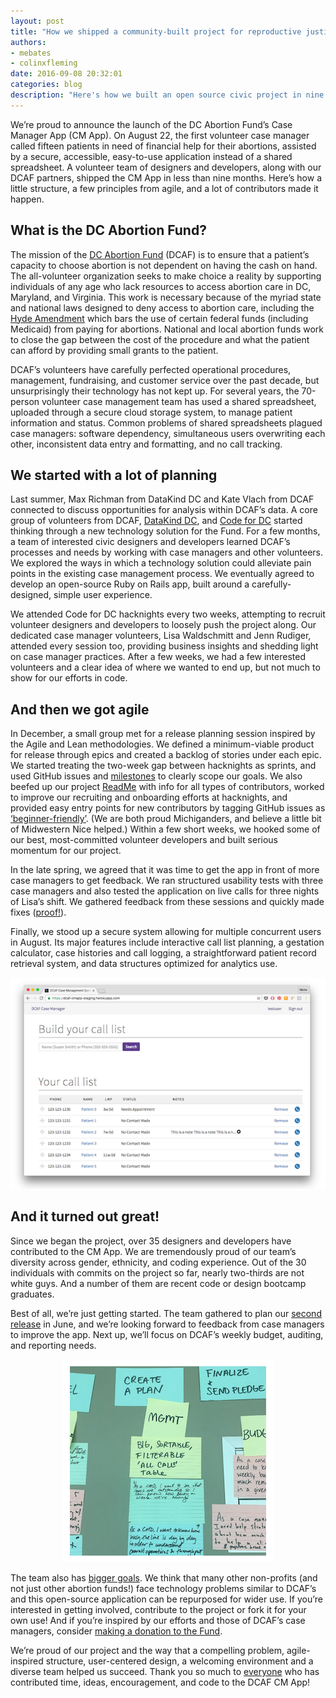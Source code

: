 ```yaml
---
layout: post
title: "How we shipped a community-built project for reproductive justice"
authors:
- mebates
- colinxfleming
date: 2016-09-08 20:32:01
categories: blog
description: "Here's how we built an open source civic project in nine months with the DC Abortion Fund."
---
```


We’re proud to announce the launch of the DC Abortion Fund’s Case Manager App (CM App). On August 22, the first volunteer case manager called fifteen patients in need of financial help for their abortions, assisted by a secure, accessible, easy-to-use application instead of a shared spreadsheet. A volunteer team of designers and developers, along with our DCAF partners, shipped the CM App in less than nine months. Here’s how a little structure, a few principles from agile, and a lot of contributors made it happen.

<!--more-->

## What is the DC Abortion Fund?

The mission of the [DC Abortion Fund](http://www.dcabortionfund.org) (DCAF) is to ensure that a patient’s capacity to choose abortion is not dependent on having the cash on hand. The all-volunteer organization seeks to make choice a reality by supporting individuals of any age who lack resources to access abortion care in DC, Maryland, and Virginia. This work is necessary because of the myriad state and national laws designed to deny access to abortion care, including the [Hyde Amendment](https://en.wikipedia.org/wiki/Hyde_Amendment) which bars the use of certain federal funds (including Medicaid) from paying for abortions. National and local abortion funds work to close the gap between the cost of the procedure and what the patient can afford by providing small grants to the patient.

DCAF’s volunteers have carefully perfected operational procedures, management, fundraising, and customer service over the past decade, but unsurprisingly their technology has not kept up. For several years, the 70-person volunteer case management team has used a shared spreadsheet, uploaded through a secure cloud storage system, to manage patient information and status. Common problems of shared spreadsheets plagued case managers: software dependency, simultaneous users overwriting each other, inconsistent data entry and formatting, and no call tracking.

## We started with a lot of planning

Last summer, Max Richman from DataKind DC and Kate Vlach from DCAF connected to discuss opportunities for analysis within DCAF’s data. A core group of volunteers from DCAF, [DataKind DC](http://www.datakind.org/chapters/datakind-dc), and [Code for DC](http://codefordc.org/) started thinking through a new technology solution for the Fund. For a few months, a team of interested civic designers and developers learned DCAF’s processes and needs by working with case managers and other volunteers. We explored the ways in which a technology solution could alleviate pain points in the existing case management process. We eventually agreed to develop an open-source Ruby on Rails app, built around a carefully-designed, simple user experience.

We attended Code for DC hacknights every two weeks, attempting to recruit volunteer designers and developers to loosely push the project along. Our dedicated case manager volunteers, Lisa Waldschmitt and Jenn Rudiger, attended every session too, providing business insights and shedding light on case manager practices. After a few weeks, we had a few interested volunteers and a clear idea of where we wanted to end up, but not much to show for our efforts in code.

## And then we got agile

In December, a small group met for a release planning session inspired by the Agile and Lean methodologies. We defined a minimum-viable product for release through epics and created a backlog of stories under each epic. We started treating the two-week gap between hacknights as sprints, and used GitHub issues and [milestones](https://github.com/colinxfleming/dcaf_case_management/milestones?state=closed) to clearly scope our goals. We also beefed up our project [ReadMe](https://github.com/colinxfleming/dcaf_case_management/blob/master/README.md) with info for all types of contributors, worked to improve our recruiting and onboarding efforts at hacknights, and provided easy entry points for new contributors by tagging GitHub issues as [‘beginner-friendly’](https://github.com/colinxfleming/dcaf_case_management/issues?q=is%3Aopen+is%3Aissue+label%3A%22beginner+friendly%22). (We are both proud Michiganders, and believe a little bit of Midwestern Nice helped.) Within a few short weeks, we hooked some of our best, most-committed volunteer developers and built serious momentum for our project.

In the late spring, we agreed that it was time to get the app in front of more case managers to get feedback. We ran structured usability tests with three case managers and also tested the application on live calls for three nights of Lisa’s shift. We gathered feedback from these sessions and quickly made fixes ([proof!](https://github.com/colinxfleming/dcaf_case_management/issues/405)).

Finally, we stood up a secure system allowing for multiple concurrent users in August. Its major features include interactive call list planning, a gestation calculator, case histories and call logging, a straightforward patient record retrieval system, and data structures optimized for analytics use.

<center><img src="/images/blog/images/2016-09-09/dashboard.png" alt="The app dashboard" /></center>

## And it turned out great!

Since we began the project, over 35 designers and developers have contributed to the CM App. We are tremendously proud of our team’s diversity across gender, ethnicity, and coding experience. Out of the 30 individuals with commits on the project so far, nearly two-thirds are not white guys. And a number of them are recent code or design bootcamp graduates.

Best of all, we’re just getting started. The team gathered to plan our [second release](https://github.com/colinxfleming/dcaf_case_management/wiki/Sprint-%26-Release-Planning) in June, and we’re looking forward to feedback from case managers to improve the app. Next up, we’ll focus on DCAF’s weekly budget, auditing, and reporting needs.

<center><img src='/images/blog/images/2016-09-09/stickies.png' alt='Planning for the second release'/></center>

The team also has [bigger goals](https://github.com/colinxfleming/dcaf_case_management/wiki/Future-Dreams-for-Team-CM-App). We think that many other non-profits (and not just other abortion funds!) face technology problems similar to DCAF’s and this open-source application can be repurposed for wider use. If you’re interested in getting involved, contribute to the project or fork it for your own use! And if you’re inspired by our efforts and those of DCAF’s case managers, consider [making a donation to the Fund](https://dcabortionfund.org/donate).

We’re proud of our project and the way that a compelling problem, agile-inspired structure, user-centered design, a welcoming environment and a diverse team helped us succeed. Thank you so much to [everyone](https://github.com/colinxfleming/dcaf_case_management/wiki/Team-gratitude) who has contributed time, ideas, encouragement, and code to the DCAF CM App!
